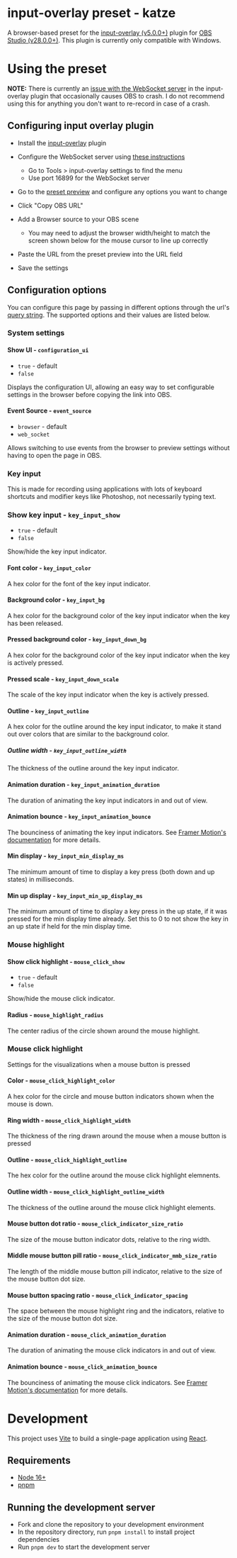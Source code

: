 # input-overlay preset - katze

A browser-based preset for the [input-overlay (v5.0.0+)](https://github.com/univrsal/input-overlay) plugin for [OBS Studio (v28.0.0+)](https://obsproject.com/). This plugin is currently only compatible with Windows.

# Using the preset

**NOTE:** There is currently an [issue with the WebSocket server](https://github.com/univrsal/input-overlay/issues/230) in the input-overlay plugin that occasionally causes OBS to crash. I do not recommend using this for anything you don't want to re-record in case of a crash.

## Configuring input overlay plugin

- Install the [input-overlay](https://github.com/univrsal/input-overlay) plugin
- Configure the WebSocket server using [these instructions](https://github.com/univrsal/input-overlay/wiki/Usage#websocket-server)

  - Go to Tools > input-overlay settings to find the menu
  - Use port 16899 for the WebSocket server

- Go to the [preset preview](https://katzenbar.github.io/input-overlay-preset-katze/) and configure any options you want to change
- Click "Copy OBS URL"
- Add a Browser source to your OBS scene
  - You may need to adjust the browser width/height to match the screen shown below for the mouse cursor to line up correctly
- Paste the URL from the preset preview into the URL field
- Save the settings

## Configuration options

You can configure this page by passing in different options through the url's [query string](https://en.wikipedia.org/wiki/Query_string). The supported options and their values are listed below.

### System settings

#### Show UI - `configuration_ui`

- `true` - default
- `false`

Displays the configuration UI, allowing an easy way to set configurable settings in the browser before copying the link into OBS.

#### Event Source - `event_source`

- `browser` - default
- `web_socket`

Allows switching to use events from the browser to preview settings without having to open the page in OBS.

### Key input

This is made for recording using applications with lots of keyboard shortcuts and modifier keys like Photoshop, not necessarily typing text.

### Show key input - `key_input_show`

- `true` - default
- `false`

Show/hide the key input indicator.

#### Font color - `key_input_color`

A hex color for the font of the key input indicator.

#### Background color - `key_input_bg`

A hex color for the background color of the key input indicator when the key has been released.

#### Pressed background color - `key_input_down_bg`

A hex color for the background color of the key input indicator when the key is actively pressed.

#### Pressed scale - `key_input_down_scale`

The scale of the key input indicator when the key is actively pressed.

#### Outline - `key_input_outline`

A hex color for the outline around the key input indicator, to make it stand out over colors that are similar to the background color.

##### Outline width - `key_input_outline_width`

The thickness of the outline around the key input indicator.

#### Animation duration - `key_input_animation_duration`

The duration of animating the key input indicators in and out of view.

#### Animation bounce - `key_input_animation_bounce`

The bounciness of animating the key input indicators. See [Framer Motion's documentation](https://www.framer.com/docs/transition/###bounce) for more details.

#### Min display - `key_input_min_display_ms`

The minimum amount of time to display a key press (both down and up states) in milliseconds.

#### Min up display - `key_input_min_up_display_ms`

The minimum amount of time to display a key press in the up state, if it was pressed for the min display time already. Set this to 0 to not show the key in an up state if held for the min display time.

### Mouse highlight

#### Show click highlight - `mouse_click_show`

- `true` - default
- `false`

Show/hide the mouse click indicator.

#### Radius - `mouse_highlight_radius`

The center radius of the circle shown around the mouse highlight.

### Mouse click highlight

Settings for the visualizations when a mouse button is pressed

#### Color - `mouse_click_highlight_color`

A hex color for the circle and mouse button indicators shown when the mouse is down.

#### Ring width - `mouse_click_highlight_width`

The thickness of the ring drawn around the mouse when a mouse button is pressed

#### Outline - `mouse_click_highlight_outline`

The hex color for the outline around the mouse click highlight elemnents.

#### Outline width - `mouse_click_highlight_outline_width`

The thickness of the outline around the mouse click highlight elements.

#### Mouse button dot ratio - `mouse_click_indicator_size_ratio`

The size of the mouse button indicator dots, relative to the ring width.

#### Middle mouse button pill ratio - `mouse_click_indicator_mmb_size_ratio`

The length of the middle mouse button pill indicator, relative to the size of the mouse button dot size.

#### Mouse button spacing ratio - `mouse_click_indicator_spacing`

The space between the mouse highlight ring and the indicators, relative to the size of the mouse button dot size.

#### Animation duration - `mouse_click_animation_duration`

The duration of animating the mouse click indicators in and out of view.

#### Animation bounce - `mouse_click_animation_bounce`

The bounciness of animating the mouse click indicators. See [Framer Motion's documentation](https://www.framer.com/docs/transition/###bounce) for more details.

# Development

This project uses [Vite](https://vitejs.dev/) to build a single-page application using [React](https://reactjs.org/).

## Requirements

- [Node 16+](https://nodejs.org/en/)
- [pnpm](https://pnpm.io/)

## Running the development server

- Fork and clone the repository to your development environment
- In the repository directory, run `pnpm install` to install project dependencies
- Run `pnpm dev` to start the development server
